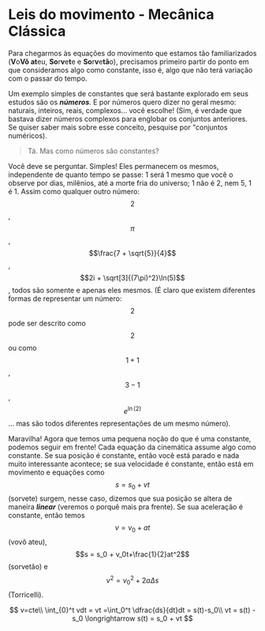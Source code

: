 # Leis do movimento - Mecânica Clássica

Para chegarmos às equações do movimento que estamos tão familiarizados \(**V**o**Vô at**eu, **So**r**v**e**t**e e **So**r**v**e**tã**o\), precisamos primeiro partir do ponto em que consideramos algo como constante, isso é, algo que não terá variação com o passar do tempo. 

Um exemplo simples de constantes que será bastante explorado em seus estudos são os _**números**_. E por números quero dizer no geral mesmo: naturais, inteiros, reais, complexos... você escolhe! \(Sim, é verdade que bastava dizer números complexos para englobar os conjuntos anteriores. Se quiser saber mais sobre esse conceito, pesquise por "conjuntos numéricos\).

> Tá. Mas como números são constantes?

Você deve se perguntar. Simples! Eles permanecem os mesmos, independente de quanto tempo se passe: 1 será 1 mesmo que você o observe por dias, milênios, até a morte fria do universo; 1 não é 2, nem 5, 1 é 1. Assim como qualquer outro número: $$2$$ , $$\pi$$, $$\frac{7 + \sqrt{5}}{4}$$ ,$$2i + \sqrt[3]{(7\pi)^2}\ln(5)$$, todos são somente e apenas eles mesmos. \(É claro que existem diferentes formas de representar um número: $$2$$ pode ser descrito como $$2$$ ou como $$1 + 1$$ ,$$3 -1$$, $$e^{\ln(2)}$$... mas são todos diferentes representações de um mesmo número\).

Maravilha! Agora que temos uma pequena noção do que é uma constante, podemos seguir em frente! Cada equação da cinemática assume algo como constante. Se sua posição é constante, então você está parado e nada muito interessante acontece; se sua velocidade é constante, então está em movimento e equações como $$s = s_0 + vt$$\(sorvete\) surgem, nesse caso, dizemos que sua posição se altera de maneira _**linear**_ \(veremos o porquê mais pra frente\). Se sua aceleração é constante, então temos $$v = v_0 +at$$\(vovô ateu\), $$s = s_0 + v_0t+\frac{1}{2}at^2$$\(sorvetão\) e $$v^2=v_0{}^2+2a\Delta s$$ \(Torricelli\).

$$
v=cte\\
\int_{0}^t vdt = vt =\int_0^t \dfrac{ds}{dt}dt = s(t)-s_0\\
vt = s(t) - s_0 \longrightarrow s(t) = s_0 + vt
$$


